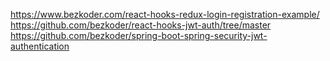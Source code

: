 https://www.bezkoder.com/react-hooks-redux-login-registration-example/
https://github.com/bezkoder/react-hooks-jwt-auth/tree/master
https://github.com/bezkoder/spring-boot-spring-security-jwt-authentication
